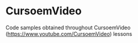 # CursoemVideo
Code samples obtained throughout CursoemVideo (https://www.youtube.com/CursoemVideo) lessons
